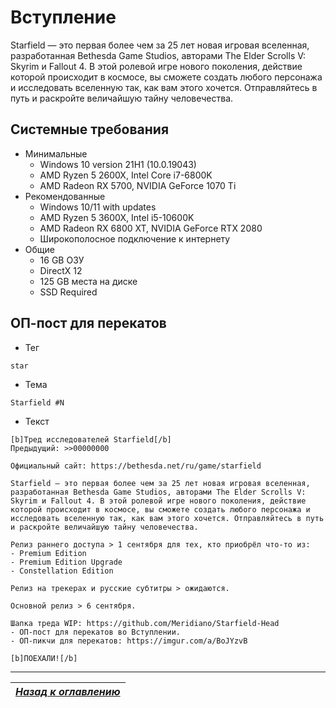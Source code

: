 # Вступление

Starfield — это первая более чем за 25 лет новая игровая вселенная, разработанная Bethesda Game Studios, авторами The Elder Scrolls V: Skyrim и Fallout 4. В этой ролевой игре нового поколения, действие которой происходит в космосе, вы сможете создать любого персонажа и исследовать вселенную так, как вам этого хочется. Отправляйтесь в путь и раскройте величайшую тайну человечества.

## Системные требования

+ Минимальные
    + Windows 10 version 21H1 (10.0.19043)
    + AMD Ryzen 5 2600X, Intel Core i7-6800K
    + AMD Radeon RX 5700, NVIDIA GeForce 1070 Ti
+ Рекомендованные
    + Windows 10/11 with updates
    + AMD Ryzen 5 3600X, Intel i5-10600K
    + AMD Radeon RX 6800 XT, NVIDIA GeForce RTX 2080
    + Широкополосное подключение к интернету
+ Общие
    + 16 GB ОЗУ
    + DirectX 12
    + 125 GB места на диске
    + SSD Required

## ОП-пост для перекатов

+ Тег
```
star
```
+ Тема
```
Starfield #N
```
+ Текст
```
[b]Тред исследователей Starfield[/b]
Предыдущий: >>00000000
 
Официальный сайт: https://bethesda.net/ru/game/starfield
 
Starfield — это первая более чем за 25 лет новая игровая вселенная, разработанная Bethesda Game Studios, авторами The Elder Scrolls V: Skyrim и Fallout 4. В этой ролевой игре нового поколения, действие которой происходит в космосе, вы сможете создать любого персонажа и исследовать вселенную так, как вам этого хочется. Отправляйтесь в путь и раскройте величайшую тайну человечества.
 
Релиз раннего доступа > 1 сентября для тех, кто приобрёл что-то из:
- Premium Edition
- Premium Edition Upgrade
- Constellation Edition

Релиз на трекерах и русские субтитры > ожидаются.

Основной релиз > 6 сентября.
 
Шапка треда WIP: https://github.com/Meridiano/Starfield-Head
- ОП-пост для перекатов во Вступлении.
- ОП-пикчи для перекатов: https://imgur.com/a/BoJYzvB
 
[b]ПОЕХАЛИ![/b]
```

------

|[*Назад к оглавлению*](https://github.com/Meridiano/Starfield-Head)|
|:---:|